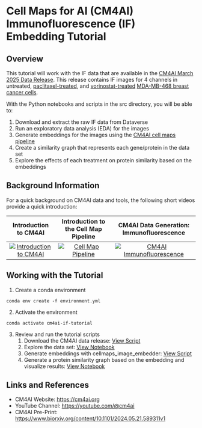 # Cell Maps for AI (CM4AI) Immunofluorescence (IF) Embedding Tutorial

## Overview
This tutorial will work with the IF data that are available in the [CM4AI March 2025 Data Release](https://dataverse.lib.virginia.edu/dataset.xhtml?persistentId=doi:10.18130/V3/B35XWX). This release contains IF images for 4 channels in untreated, [paclitaxel-treated](https://www.cancer.gov/about-cancer/treatment/drugs/paclitaxel), and [vorinostat-treated](https://www.cancer.gov/about-cancer/treatment/drugs/vorinostat) [MDA-MB-468 breast cancer cells](https://www.cellosaurus.org/CVCL_0419).

With the Python notebooks and scripts in the src directory, you will be able to:
1. Download and extract the raw IF data from Dataverse
2. Run an exploratory data analysis (EDA) for the images
3. Generate embeddings for the images using the [CM4AI cell maps pipeline](https://github.com/idekerlab/cellmaps_pipeline)
4. Create a similarity graph that represents each gene/protein in the data set
5. Explore the effects of each treatment on protein similarity based on the embeddings

## Background Information
For a quick background on CM4AI data and tools, the following short videos provide a quick introduction:

| **Introduction to CM4AI** | **Introduction to the Cell Map Pipeline** | **CM4AI Data Generation: Immunofluorescence** |
|:-------------------------:|:----------------------------------------:|:--------------------------------------------:|
| [![Introduction to CM4AI](https://img.youtube.com/vi/wiGgof7gY3w/hqdefault.jpg)](https://www.youtube.com/watch?v=wiGgof7gY3w) | [![Cell Map Pipeline](https://img.youtube.com/vi/AK2eQbOys2I/hqdefault.jpg)](https://www.youtube.com/watch?v=AK2eQbOys2I) | [![CM4AI Immunofluorescence](https://img.youtube.com/vi/Ys5rFvMMtE4/hqdefault.jpg)](https://www.youtube.com/watch?v=Ys5rFvMMtE4) |

## Working with the Tutorial
1. Create a conda environment
```
conda env create -f environment.yml
```
2. Activate the environment
```
conda activate cm4ai-if-tutorial
```
3. Review and run the tutorial scripts
   1. Download the CM4AI data release: [View Script](src/download.py)
   2. Explore the data set: [View Notebook](src/eda.ipynb)
   3. Generate embeddings with cellmaps_image_embedder: [View Script](src/generate_embeddings.py)
   4. Generate a protein similarity graph based on the embedding and visualize results: [View Notebook](src/generate_graph.ipynb)

## Links and References
* CM4AI Website: https://cm4ai.org
* YouTube Channel: https://youtube.com/@cm4ai
* CM4AI Pre-Print: https://www.biorxiv.org/content/10.1101/2024.05.21.589311v1